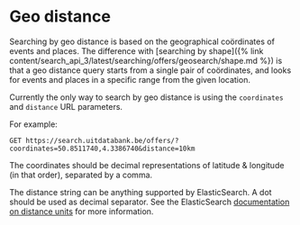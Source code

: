 ---
---

# Geo distance

Searching by geo distance is based on the geographical coördinates of events and places. The difference with [searching by shape]({% link content/search_api_3/latest/searching/offers/geosearch/shape.md %}) is that a geo distance query starts from a single pair of coördinates, and looks for events and places in a specific range from the given location.

Currently the only way to search by geo distance is using the `coordinates` and `distance` URL parameters.

For example:

```
GET https://search.uitdatabank.be/offers/?coordinates=50.8511740,4.3386740&distance=10km
```

The coordinates should be decimal representations of latitude & longitude \(in that order\), separated by a comma.

The distance string can be anything supported by ElasticSearch. A dot should be used as decimal separator. See the ElasticSearch [documentation on distance units](https://www.elastic.co/guide/en/elasticsearch/reference/5.0/common-options.html#distance-units) for more information.
